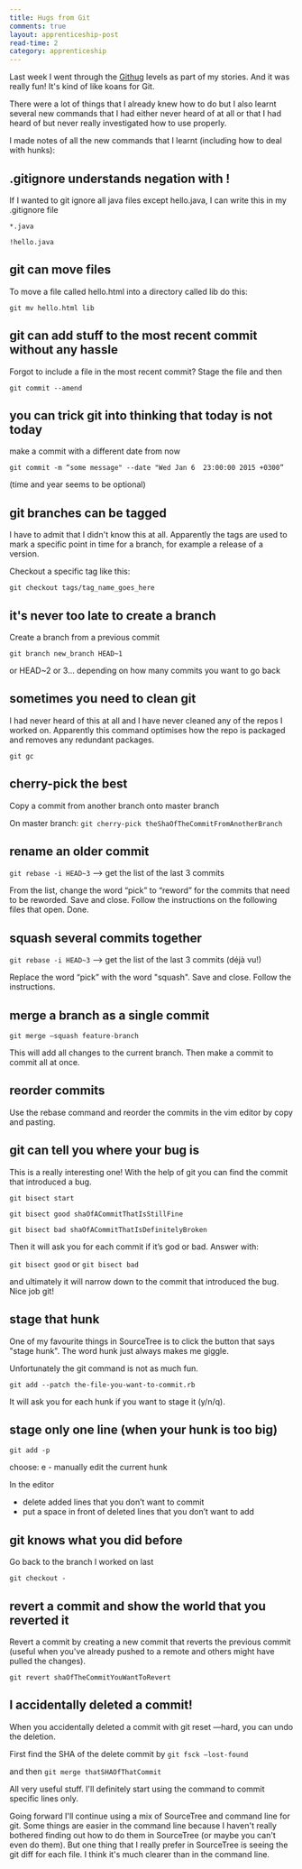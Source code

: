 ```yaml
---
title: Hugs from Git
comments: true
layout: apprenticeship-post
read-time: 2
category: apprenticeship
---
```


Last week I went through the [Githug](https://github.com/Gazler/githug) levels as part of my stories. And it was really fun! It's kind of like koans for Git.

<!--break-->

There were a lot of things that I already knew how to do but I also learnt several new commands that I had either never heard of at all or that I had heard of but never really investigated how to use properly.

I made notes of all the new commands that I learnt (including how to deal with hunks):

## .gitignore understands negation with !
If I wanted to git ignore all java files except hello.java, I can write this in my .gitignore file


`*.java`

`!hello.java`


## git can move files
To move a file called hello.html into a directory called lib do this:

`git mv hello.html lib`

## git can add stuff to the most recent commit without any hassle
Forgot to include a file in the most recent commit? Stage the file and then

`git commit --amend`

## you can trick git into thinking that today is not today
make a commit with a different date from now

`git commit -m “some message" --date "Wed Jan 6  23:00:00 2015 +0300”`

(time and year seems to be optional)

## git branches can be tagged
I have to admit that I didn't know this at all. Apparently the tags are used to mark a specific point in time for a branch, for example a release of a version. 

Checkout a specific tag like this:

`git checkout tags/tag_name_goes_here`

## it's never too late to create a branch
Create a branch from a previous commit

`git branch new_branch HEAD~1`

or HEAD~2 or 3… depending on how many commits you want to go back

## sometimes you need to clean git
I had never heard of this at all and I have never cleaned any of the repos I worked on. Apparently this command optimises how the repo is packaged and removes any redundant packages.

`git gc`

## cherry-pick the best
Copy a commit from another branch onto master branch

On master branch: `git cherry-pick theShaOfTheCommitFromAnotherBranch`

## rename an older commit
`git rebase -i HEAD~3` —> get the list of the last 3 commits

From the list, change the word “pick” to “reword” for the commits that need to be reworded. Save and close.
Follow the instructions on the following files that open. Done.

## squash several commits together
`git rebase -i HEAD~3` —> get the list of the last 3 commits (déjà vu!)

Replace the word “pick” with the word "squash". Save and close. Follow the instructions.

## merge a branch as a single commit 
`git merge —squash feature-branch`

This will add all changes to the current branch. Then make a commit to commit all at once.

## reorder commits
Use the rebase command and reorder the commits in the vim editor by copy and pasting.

## git can tell you where your bug is
This is a really interesting one! With the help of git you can find the commit that introduced a bug.

`git bisect start`

`git bisect good shaOfACommitThatIsStillFine`

`git bisect bad shaOfACommitThatIsDefinitelyBroken`

Then it will ask you for each commit if it’s god or bad. Answer with:

`git bisect good` or `git bisect bad`

and ultimately it will narrow down to the commit that introduced the bug. Nice job git!

## stage that hunk

One of my favourite things in SourceTree is to click the button that says "stage hunk". The word hunk just always makes me giggle. 

Unfortunately the git command is not as much fun.

`git add --patch the-file-you-want-to-commit.rb`

It will ask you for each hunk if you want to stage it (y/n/q).

## stage only one line (when your hunk is too big)

`git add -p`

choose: e - manually edit the current hunk

In the editor 

- delete added lines that you don’t want to commit  
- put a space in front of deleted lines that you don’t want to add

## git knows what you did before
Go back to the branch I worked on last

`git checkout -`

## revert a commit and show the world that you reverted it

Revert a commit by creating a new commit that reverts the previous commit (useful when you've already pushed to a remote and others might have pulled the changes).

`git revert shaOfTheCommitYouWantToRevert`

## I accidentally deleted a commit!

When you accidentally deleted a commit with git reset —hard, you can undo the deletion.

First find the SHA of the delete commit by
`git fsck —lost-found`

and then
`git merge thatSHAOfThatCommit`


All very useful stuff. I'll definitely start using the command to commit specific lines only.

Going forward I'll continue using a mix of SourceTree and command line for git. Some things are easier in the command line because I haven't really bothered finding out how to do them in SourceTree (or maybe you can't even do them). But one thing that I really prefer in SourceTree is seeing the git diff for each file. I think it's much clearer than in the command line.


